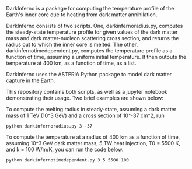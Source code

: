 DarkInferno is a package for computing the temperature profile of the Earth's inner core due to heating from dark matter annihilation.

DarkInferno consists of two scripts. One, darkinfernoradius.py, computes the steady-state temperature profile for given values of the dark matter mass and dark matter-nucleon scattering cross section, and returns the radius out to which the inner core is melted. The other, darkinfernotimedependent.py, computes the temperature profile as a function of time, assuming a uniform initial temperature. It then outputs the temperature at 400 km, as a function of time, as a list.

DarkInferno uses the ASTERIA Python package to model dark matter capture in the Earth.

This repository contains both scripts, as well as a jupyter notebook demonstrating their usage. Two brief examples are shown below:


To compute the melting radius in steady-state, assuming a dark matter mass of 1 TeV (10^3 GeV) and a cross section of 10^-37 cm^2, run

```
python darkinfernoradius.py 3 -37
```

To compute the temperature at a radius of 400 km as a function of time, assuming 10^3 GeV dark matter mass, 5 TW heat injection, T0 = 5500 K, and k = 100 W/m/K, you can run the code below.

```
python darkinfernotimedependent.py 3 5 5500 100
```
